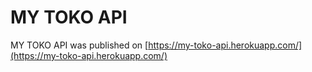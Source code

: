 # MY TOKO API

MY TOKO API was published on [https://my-toko-api.herokuapp.com/](https://my-toko-api.herokuapp.com/)
